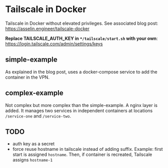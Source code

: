# Tailscale in Docker

Tailscale in Docker without elevated privileges. See associated blog post: https://asselin.engineer/tailscale-docker

**Replace TAILSCALE_AUTH_KEY in `*/tailscale/start.sh` with your own**: https://login.tailscale.com/admin/settings/keys

## simple-example

As explained in the blog post, uses a docker-compose service to add the container in the VPN.

## complex-example

Not complex but more complex than the simple-example.
A nginx layer is added. It manages two services in independent containers at locations `/service-one` and `/service-two`.

## TODO

- auth key as a secret
- force reuse hostname in tailscale instead of adding suffix. Example: first start is assigned `hostname`. Then, if container is recreated, Tailscale assigns `hostname-1`